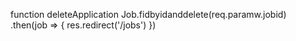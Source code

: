 function deleteApplication
  Job.fidbyidanddelete(req.paramw.jobid)
  .then(job => {
    res.redirect('/jobs')
  })